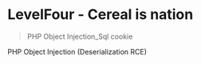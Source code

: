 # LevelFour - Cereal is nation
>PHP Object Injection_Sql cookie
>
PHP Object Injection (Deserialization RCE) 
